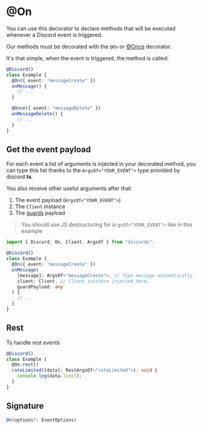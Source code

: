 # @On

You can use this decorator to declare methods that will be executed whenever a Discord event is triggered.

Our methods must be decorated with the `@On` or [@Once](docs/discordx/decorators/general/once) decorator.

It's that simple, when the event is triggered, the method is called:

```typescript
@Discord()
class Example {
  @On({ event: "messageCreate" })
  onMessage() {
    // ...
  }

  @Once({ event: "messageDelete" })
  onMessageDelete() {
    // ...
  }
}
```

## Get the event payload

For each event a list of arguments is injected in your decorated method, you can type this list thanks to the `ArgsOf<"YOUR_EVENT">` type provided by discord.**ts**.

You also receive other useful arguments after that:

1. The event payload (`ArgsOf<"YOUR_EVENT">`)
2. The `Client` instance
3. The [guards](docs/discordx/decorators/general/guard) payload

> You should use JS destructuring for `ArgsOf<"YOUR_EVENT">` like in this example

```typescript
import { Discord, On, Client, ArgsOf } from "discordx";

@Discord()
class Example {
  @On({ event: "messageCreate" })
  onMessage(
    [message]: ArgsOf<"messageCreate">, // Type message automatically
    client: Client, // Client instance injected here,
    guardPayload: any
  ) {
    // ...
  }
}
```

## Rest

To handle rest events

```ts
@Discord()
class Example {
  @On.rest()
  rateLimited([data]: RestArgsOf<"rateLimited">): void {
    console.log(data.limit);
  }
}
```

## Signature

```ts
On(options?: EventOptions)
```
